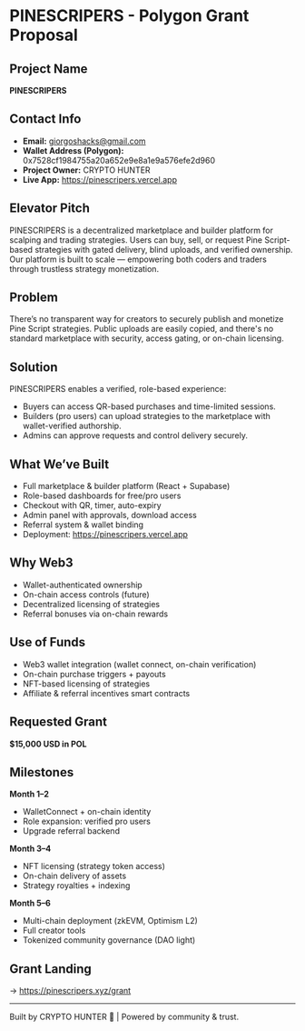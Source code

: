 
# PINESCRIPERS - Polygon Grant Proposal

## Project Name
**PINESCRIPERS**

## Contact Info
- **Email:** giorgoshacks@gmail.com
- **Wallet Address (Polygon):** 0x7528cf1984755a20a652e9e8a1e9a576efe2d960
- **Project Owner:** CRYPTO HUNTER
- **Live App:** https://pinescripers.vercel.app

## Elevator Pitch
PINESCRIPERS is a decentralized marketplace and builder platform for scalping and trading strategies. Users can buy, sell, or request Pine Script-based strategies with gated delivery, blind uploads, and verified ownership. Our platform is built to scale — empowering both coders and traders through trustless strategy monetization.

## Problem
There’s no transparent way for creators to securely publish and monetize Pine Script strategies. Public uploads are easily copied, and there's no standard marketplace with security, access gating, or on-chain licensing.

## Solution
PINESCRIPERS enables a verified, role-based experience:
- Buyers can access QR-based purchases and time-limited sessions.
- Builders (pro users) can upload strategies to the marketplace with wallet-verified authorship.
- Admins can approve requests and control delivery securely.

## What We’ve Built
- Full marketplace & builder platform (React + Supabase)
- Role-based dashboards for free/pro users
- Checkout with QR, timer, auto-expiry
- Admin panel with approvals, download access
- Referral system & wallet binding
- Deployment: https://pinescripers.vercel.app

## Why Web3
- Wallet-authenticated ownership
- On-chain access controls (future)
- Decentralized licensing of strategies
- Referral bonuses via on-chain rewards

## Use of Funds
- Web3 wallet integration (wallet connect, on-chain verification)
- On-chain purchase triggers + payouts
- NFT-based licensing of strategies
- Affiliate & referral incentives smart contracts

## Requested Grant
**$15,000 USD in POL**

## Milestones
**Month 1–2**
- WalletConnect + on-chain identity
- Role expansion: verified pro users
- Upgrade referral backend

**Month 3–4**
- NFT licensing (strategy token access)
- On-chain delivery of assets
- Strategy royalties + indexing

**Month 5–6**
- Multi-chain deployment (zkEVM, Optimism L2)
- Full creator tools
- Tokenized community governance (DAO light)

## Grant Landing
→ https://pinescripers.xyz/grant

---

Built by CRYPTO HUNTER 🚀 | Powered by community & trust.

